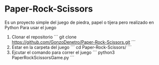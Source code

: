 # Paper-Rock-Scissors
Es un proyecto simple del juego de piedra, papel o tijera pero realizado en Python
Para usar el juego 
1. Clonar el repositorio 
´´´
git clone https://github.com/GonzoDenetro/Paper-Rock-Scissors.git
´´´
2. Estar en la carpeta del juego
´´´
cd Paper-Rock-Scissors/
´´´
3. Ejcutar el comando para correr el juego
´´´
python3 PaperRockScissorsGame.py
´´´
